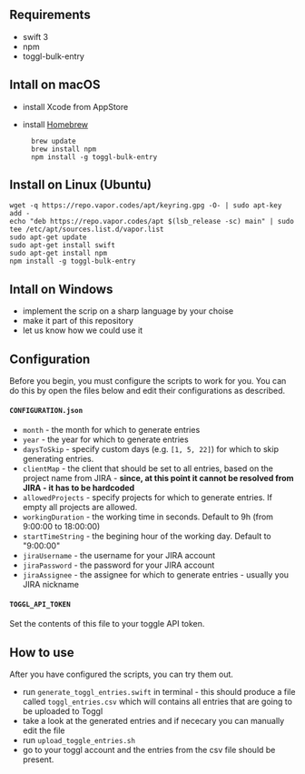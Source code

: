## Requirements
- swift 3
- npm
- toggl-bulk-entry

## Intall on macOS

- install Xcode from AppStore
- install [Homebrew](https://brew.sh)

		brew update
		brew install npm
		npm install -g toggl-bulk-entry

## Install on Linux (Ubuntu)

	wget -q https://repo.vapor.codes/apt/keyring.gpg -O- | sudo apt-key add -
	echo "deb https://repo.vapor.codes/apt $(lsb_release -sc) main" | sudo tee /etc/apt/sources.list.d/vapor.list
	sudo apt-get update
	sudo apt-get install swift
	sudo apt-get install npm
	npm install -g toggl-bulk-entry

## Intall on Windows

- implement the scrip on a sharp language by your choise
- make it part of this repository
- let us know how we could use it

## Configuration

Before you begin, you must configure the scripts to work for you. You can do this by open the files below and edit their configurations as described.

#### `CONFIGURATION.json`
- `month` - the month for which to generate entries
- `year` - the year for which to generate entries
- `daysToSkip` - specify custom days (e.g. `[1, 5, 22]`) for which to skip generating entries.
- `clientMap` - the client that should be set to all entries, based on the project name from JIRA - **since, at this point it cannot be resolved from JIRA - it has to be hardcoded**
- `allowedProjects` - specify projects for which to generate entries. If empty all projects are allowed.
- `workingDuration` - the working time in seconds. Default to 9h (from 9:00:00 to 18:00:00)
- `startTimeString` - the begining hour of the working day. Default to "9:00:00"
- `jiraUsername` - the username for your JIRA account
- `jiraPassword` - the password for your JIRA account
- `jiraAssignee` - the assignee for which to generate entries - usually you JIRA nickname

#### `TOGGL_API_TOKEN`
Set the contents of this file to  your toggle API token.

## How to use

After you have configured the scripts, you can try them out.

- run `generate_toggl_entries.swift` in terminal - this should produce a file called `toggl_entries.csv` which will contains all entries that are going to be uploaded to Toggl
- take a look at the generated entries and if nececary you can manually edit the file
- run `upload_toggle_entries.sh`
- go to your toggl account and the entries from the csv file should be present.